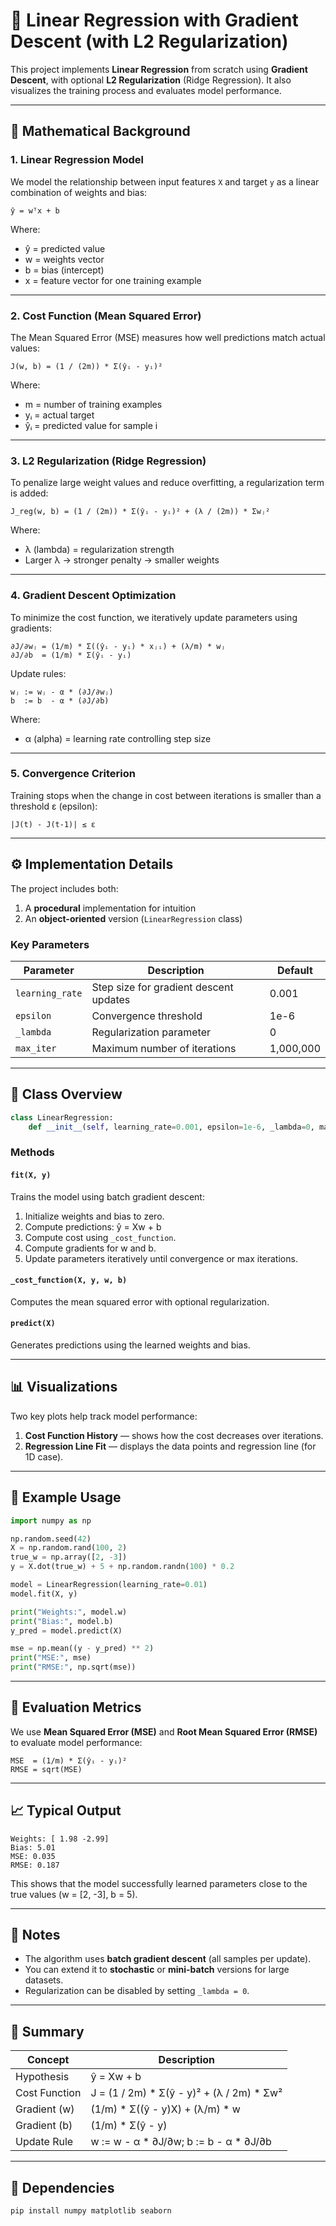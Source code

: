 # 📘 Linear Regression with Gradient Descent (with L2 Regularization)

This project implements **Linear Regression** from scratch using **Gradient Descent**, with optional **L2 Regularization** (Ridge Regression). It also visualizes the training process and evaluates model performance.

---

## 🧮 Mathematical Background

### 1. Linear Regression Model

We model the relationship between input features `X` and target `y` as a linear combination of weights and bias:

```
ŷ = wᵀx + b
```

Where:

* ŷ = predicted value
* w = weights vector
* b = bias (intercept)
* x = feature vector for one training example

---

### 2. Cost Function (Mean Squared Error)

The Mean Squared Error (MSE) measures how well predictions match actual values:

```
J(w, b) = (1 / (2m)) * Σ(ŷᵢ - yᵢ)²
```

Where:

* m = number of training examples
* yᵢ = actual target
* ŷᵢ = predicted value for sample i

---

### 3. L2 Regularization (Ridge Regression)

To penalize large weight values and reduce overfitting, a regularization term is added:

```
J_reg(w, b) = (1 / (2m)) * Σ(ŷᵢ - yᵢ)² + (λ / (2m)) * Σwⱼ²
```

Where:

* λ (lambda) = regularization strength
* Larger λ → stronger penalty → smaller weights

---

### 4. Gradient Descent Optimization

To minimize the cost function, we iteratively update parameters using gradients:

```
∂J/∂wⱼ = (1/m) * Σ((ŷᵢ - yᵢ) * xⱼᵢ) + (λ/m) * wⱼ
∂J/∂b  = (1/m) * Σ(ŷᵢ - yᵢ)
```

Update rules:

```
wⱼ := wⱼ - α * (∂J/∂wⱼ)
b  := b  - α * (∂J/∂b)
```

Where:

* α (alpha) = learning rate controlling step size

---

### 5. Convergence Criterion

Training stops when the change in cost between iterations is smaller than a threshold ε (epsilon):

```
|J(t) - J(t-1)| ≤ ε
```

---

## ⚙️ Implementation Details

The project includes both:

1. A **procedural** implementation for intuition
2. An **object-oriented** version (`LinearRegression` class)

### Key Parameters

| Parameter       | Description                            | Default   |
| --------------- | -------------------------------------- | --------- |
| `learning_rate` | Step size for gradient descent updates | 0.001     |
| `epsilon`       | Convergence threshold                  | 1e-6      |
| `_lambda`       | Regularization parameter               | 0         |
| `max_iter`      | Maximum number of iterations           | 1,000,000 |

---

## 🧠 Class Overview

```python
class LinearRegression:
    def __init__(self, learning_rate=0.001, epsilon=1e-6, _lambda=0, max_iter=1000000)
```

### Methods

#### `fit(X, y)`

Trains the model using batch gradient descent:

1. Initialize weights and bias to zero.
2. Compute predictions: ŷ = Xw + b
3. Compute cost using `_cost_function`.
4. Compute gradients for w and b.
5. Update parameters iteratively until convergence or max iterations.

#### `_cost_function(X, y, w, b)`

Computes the mean squared error with optional regularization.

#### `predict(X)`

Generates predictions using the learned weights and bias.

---

## 📊 Visualizations

Two key plots help track model performance:

1. **Cost Function History** — shows how the cost decreases over iterations.
2. **Regression Line Fit** — displays the data points and regression line (for 1D case).

---

## 🧩 Example Usage

```python
import numpy as np

np.random.seed(42)
X = np.random.rand(100, 2)
true_w = np.array([2, -3])
y = X.dot(true_w) + 5 + np.random.randn(100) * 0.2 

model = LinearRegression(learning_rate=0.01)
model.fit(X, y)

print("Weights:", model.w)
print("Bias:", model.b)
y_pred = model.predict(X)

mse = np.mean((y - y_pred) ** 2)
print("MSE:", mse)
print("RMSE:", np.sqrt(mse))
```

---

## 🧾 Evaluation Metrics

We use **Mean Squared Error (MSE)** and **Root Mean Squared Error (RMSE)** to evaluate model performance:

```
MSE  = (1/m) * Σ(ŷᵢ - yᵢ)²
RMSE = sqrt(MSE)
```

---

## 📈 Typical Output

```
Weights: [ 1.98 -2.99]
Bias: 5.01
MSE: 0.035
RMSE: 0.187
```

This shows that the model successfully learned parameters close to the true values (w = [2, -3], b = 5).

---

## 🧩 Notes

* The algorithm uses **batch gradient descent** (all samples per update).
* You can extend it to **stochastic** or **mini-batch** versions for large datasets.
* Regularization can be disabled by setting `_lambda = 0`.

---

## 🧠 Summary

| Concept       | Description                               |
| ------------- | ----------------------------------------- |
| Hypothesis    | ŷ = Xw + b                                |
| Cost Function | J = (1 / 2m) * Σ(ŷ - y)² + (λ / 2m) * Σw² |
| Gradient (w)  | (1/m) * Σ((ŷ - y)X) + (λ/m) * w           |
| Gradient (b)  | (1/m) * Σ(ŷ - y)                          |
| Update Rule   | w := w - α * ∂J/∂w; b := b - α * ∂J/∂b    |

---

## 🧰 Dependencies

```bash
pip install numpy matplotlib seaborn
```
